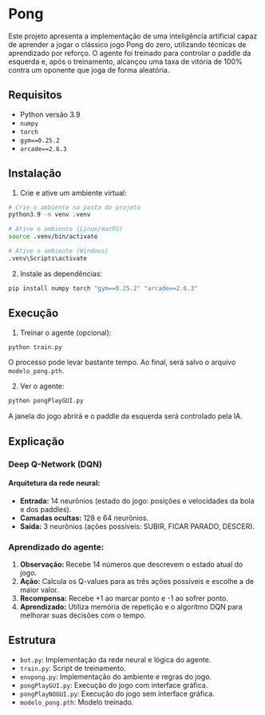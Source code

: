 # Pong

Este projeto apresenta a implementação de uma inteligência artificial capaz de aprender a jogar o clássico jogo Pong do zero, utilizando técnicas de aprendizado por reforço. O agente foi treinado para controlar o paddle da esquerda e, após o treinamento, alcançou uma taxa de vitória de 100% contra um oponente que joga de forma aleatória.

##  Requisitos

* Python versão 3.9
* `numpy`
* `torch`
* `gym==0.25.2`
* `arcade==2.6.3`

## Instalação

1. Crie e ative um ambiente virtual:

```bash
# Crie o ambiente na pasta do projeto
python3.9 -m venv .venv

# Ative o ambiente (Linux/macOS)
source .venv/bin/activate

# Ative o ambiente (Windows)
.venv\Scripts\activate
```

2. Instale as dependências:

```bash
pip install numpy torch "gym==0.25.2" "arcade==2.6.3"
```

## Execução

1. Treinar o agente (opcional):

```bash
python train.py
```

O processo pode levar bastante tempo. Ao final, será salvo o arquivo `modelo_pong.pth`.

2. Ver o agente:

```bash
python pongPlayGUI.py
```

A janela do jogo abrirá e o paddle da esquerda será controlado pela IA.

## Explicação

### Deep Q-Network (DQN)

#### Arquitetura da rede neural:

* **Entrada:** 14 neurônios (estado do jogo: posições e velocidades da bola e dos paddles).
* **Camadas ocultas:** 128 e 64 neurônios.
* **Saída:** 3 neurônios (ações possíveis: SUBIR, FICAR PARADO, DESCER).

### Aprendizado do agente:

1. **Observação:** Recebe 14 números que descrevem o estado atual do jogo.
2. **Ação:** Calcula os Q-values para as três ações possíveis e escolhe a de maior valor.
3. **Recompensa:** Recebe +1 ao marcar ponto e -1 ao sofrer ponto.
4. **Aprendizado:** Utiliza memória de repetição e o algoritmo DQN para melhorar suas decisões com o tempo.

## Estrutura

* `bot.py`: Implementação da rede neural e lógica do agente.
* `train.py`: Script de treinamento.
* `envpong.py`: Implementação do ambiente e regras do jogo.
* `pongPlayGUI.py`: Execução do jogo com interface gráfica.
* `pongPlayNOGUI.py`: Execução do jogo sem interface gráfica.
* `modelo_pong.pth`: Modelo treinado.


